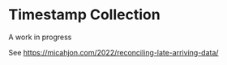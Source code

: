 # Timestamp Collection

A work in progress

See https://micahjon.com/2022/reconciling-late-arriving-data/
